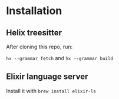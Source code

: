 # Installation

## Helix treesitter

After cloning this repo, run:

`hx --grammar fetch` and `hx --grammar build`

## Elixir language server

Install it with `brew install elixir-ls`